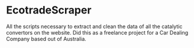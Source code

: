 # EcotradeScraper

All the scripts necessary to extract and clean the data of all the catalytic convertors on the website. Did this as a freelance project for a Car Dealing Company based out of Australia.

